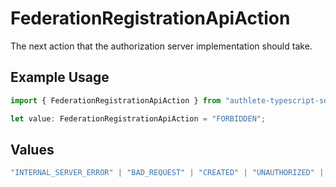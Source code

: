# FederationRegistrationApiAction

The next action that the authorization server implementation should take.

## Example Usage

```typescript
import { FederationRegistrationApiAction } from "authlete-typescript-sdk/models/operations";

let value: FederationRegistrationApiAction = "FORBIDDEN";
```

## Values

```typescript
"INTERNAL_SERVER_ERROR" | "BAD_REQUEST" | "CREATED" | "UNAUTHORIZED" | "FORBIDDEN" | "JSON" | "JWT" | "OK"
```